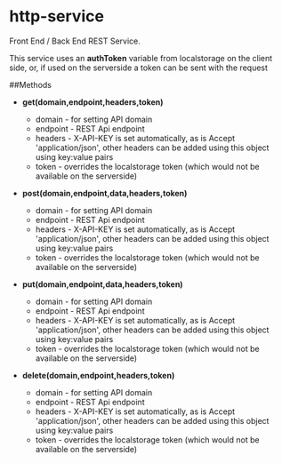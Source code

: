 # http-service
Front End / Back End REST Service.

This service uses an **authToken** variable from localstorage on the client side, or, if used on the serverside a token can be sent with the request

##Methods

* **get(domain,endpoint,headers,token)**

    * domain - for setting API domain
    * endpoint - REST Api endpoint
    * headers - X-API-KEY is set automatically, as is Accept 'application/json', other headers can be added using this object using key:value pairs
    * token - overrides the localstorage token (which would not be available on the serverside)
    

* **post(domain,endpoint,data,headers,token)**

    * domain - for setting API domain
    * endpoint - REST Api endpoint
    * headers - X-API-KEY is set automatically, as is Accept 'application/json', other headers can be added using this object using key:value pairs
    * token - overrides the localstorage token (which would not be available on the serverside)
    

* **put(domain,endpoint,data,headers,token)**

    * domain - for setting API domain
    * endpoint - REST Api endpoint
    * headers - X-API-KEY is set automatically, as is Accept 'application/json', other headers can be added using this object using key:value pairs
    * token - overrides the localstorage token (which would not be available on the serverside)
    

* **delete(domain,endpoint,headers,token)**

    * domain - for setting API domain
    * endpoint - REST Api endpoint
    * headers - X-API-KEY is set automatically, as is Accept 'application/json', other headers can be added using this object using key:value pairs
    * token - overrides the localstorage token (which would not be available on the serverside)
    